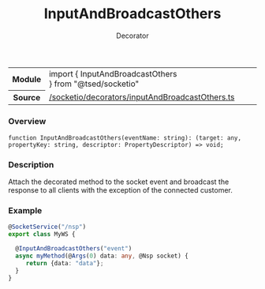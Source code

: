 
<header class="symbol-info-header"><h1 id="inputandbroadcastothers">InputAndBroadcastOthers</h1><label class="symbol-info-type-label decorator">Decorator</label></header>
<!-- summary -->
<section class="symbol-info"><table class="is-full-width"><tbody><tr><th>Module</th><td><div class="lang-typescript"><span class="token keyword">import</span> { InputAndBroadcastOthers }&nbsp;<span class="token keyword">from</span>&nbsp;<span class="token string">"@tsed/socketio"</span></div></td></tr><tr><th>Source</th><td><a href="https://github.com/Romakita/ts-express-decorators/blob/v4.30.1/src//socketio/decorators/inputAndBroadcastOthers.ts#L0-L0">/socketio/decorators/inputAndBroadcastOthers.ts</a></td></tr></tbody></table></section>
<!-- overview -->


### Overview


<pre><code class="typescript-lang ">function <span class="token function">InputAndBroadcastOthers</span><span class="token punctuation">(</span>eventName<span class="token punctuation">:</span> <span class="token keyword">string</span><span class="token punctuation">)</span><span class="token punctuation">:</span> <span class="token punctuation">(</span>target<span class="token punctuation">:</span> <span class="token keyword">any</span><span class="token punctuation">,</span> propertyKey<span class="token punctuation">:</span> <span class="token keyword">string</span><span class="token punctuation">,</span> descriptor<span class="token punctuation">:</span> PropertyDescriptor<span class="token punctuation">)</span> => <span class="token keyword">void</span><span class="token punctuation">;</span></code></pre>


<!-- Parameters -->

<!-- Description -->


### Description

Attach the decorated method to the socket event and broadcast the response to all clients with the exception of the connected customer.

### Example

```typescript
@SocketService("/nsp")
export class MyWS {

  @InputAndBroadcastOthers("event")
  async myMethod(@Args(0) data: any, @Nsp socket) {
     return {data: "data"};
  }
}
```

<!-- Members -->


